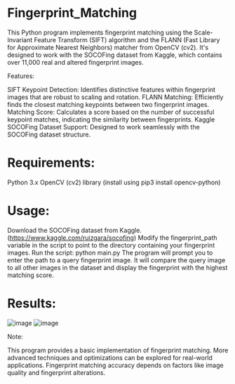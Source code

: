 # Fingerprint_Matching
This Python program implements fingerprint matching using the Scale-Invariant Feature Transform (SIFT) algorithm and the FLANN (Fast Library for Approximate Nearest Neighbors) matcher from OpenCV (cv2). It's designed to work with the SOCOFing dataset from Kaggle, which contains over 11,000 real and altered fingerprint images.

Features:

SIFT Keypoint Detection: Identifies distinctive features within fingerprint images that are robust to scaling and rotation.
FLANN Matching: Efficiently finds the closest matching keypoints between two fingerprint images.
Matching Score: Calculates a score based on the number of successful keypoint matches, indicating the similarity between fingerprints.
Kaggle SOCOFing Dataset Support: Designed to work seamlessly with the SOCOFing dataset structure.

# Requirements:

Python 3.x
OpenCV (cv2) library (install using pip3 install opencv-python)

# Usage:
Download the SOCOFing dataset from Kaggle.(https://www.kaggle.com/ruizgara/socofing)
Modify the fingerprint_path variable in the script to point to the directory containing your fingerprint images.
Run the script: python main.py
The program will prompt you to enter the path to a query fingerprint image.
It will compare the query image to all other images in the dataset and display the fingerprint with the highest matching score.

# Results:
![image](https://github.com/user-attachments/assets/edd2ecea-aa05-4264-849b-51c67c5e82aa)
![image](https://github.com/user-attachments/assets/5b33cb6d-abfb-4085-bf18-959f1f3b55ce)

Note:

This program provides a basic implementation of fingerprint matching. More advanced techniques and optimizations can be explored for real-world applications.
Fingerprint matching accuracy depends on factors like image quality and fingerprint alterations.

